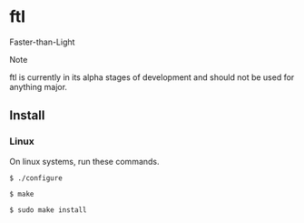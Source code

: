 # ftl
Faster-than-Light

> [!NOTE]  
> ftl is currently in its alpha stages of development and should not be used for anything major.

## Install
### Linux
On linux systems, run these commands.
```
$ ./configure
```
```
$ make
```
```
$ sudo make install
```
